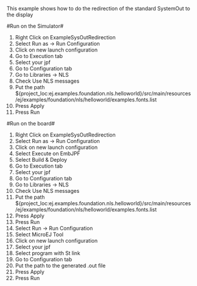 This example shows how to do the redirection of the standard SystemOut to the display

#Run on the Simulator#
1. Right Click on ExampleSysOutRedirection
2. Select Run as -> Run Configuration 
3. Click on new launch configuration
4. Go to Execution tab
5. Select your jpf 
6. Go to Configuration tab
7. Go to Libraries -> NLS
8. Check Use NLS messages
9. Put the path ${project_loc:ej.examples.foundation.nls.helloworld}/src/main/resources/ej/examples/foundation/nls/helloworld/examples.fonts.list
10. Press Apply
11. Press Run

#Run on the board#
1. Right Click on ExampleSysOutRedirection
2. Select Run as -> Run Configuration 
3. Click on new launch configuration
4. Select Execute on EmbJPF
5. Select Build & Deploy
6. Go to Execution tab
7. Select your jpf 
6. Go to Configuration tab
7. Go to Libraries -> NLS
8. Check Use NLS messages
9. Put the path ${project_loc:ej.examples.foundation.nls.helloworld}/src/main/resources/ej/examples/foundation/nls/helloworld/examples.fonts.list
15. Press Apply
16. Press Run
17. Select Run -> Run Configuration
18. Select MicroEJ Tool
19. Click on new launch configuration
20. Select your jpf 
21. Select program with St link
22. Go to Configuration tab
23. Put the path to the generated .out file
24. Press Apply
25. Press Run

